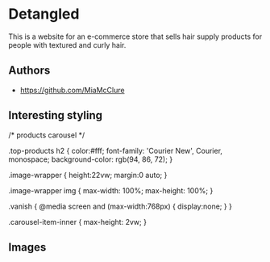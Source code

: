 
# Detangled

This is a website for an e-commerce store that sells hair supply products for people with textured and curly hair.


## Authors

- https://github.com/MiaMcClure


## Interesting styling

/* products carousel */

.top-products h2 {
    color:#fff;
    font-family: 'Courier New', Courier, monospace;
    background-color: rgb(94, 86, 72);
}

.image-wrapper {
    height:22vw;
    margin:0 auto;
}

.image-wrapper img {
    max-width: 100%;
    max-height: 100%;
}

.vanish {
    @media screen and (max-width:768px) {
        display:none;
    }
}

.carousel-item-inner {
    max-height: 2vw;
}

##  Images

